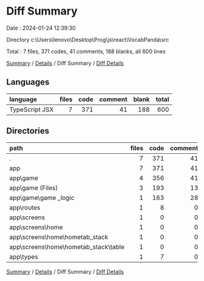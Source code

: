 # Diff Summary

Date : 2024-01-24 12:39:30

Directory c:\\Users\\lenovo\\Desktop\\Prog\\js\\react\\VocabPanda\\src

Total : 7 files,  371 codes, 41 comments, 188 blanks, all 600 lines

[Summary](results.md) / [Details](details.md) / Diff Summary / [Diff Details](diff-details.md)

## Languages
| language | files | code | comment | blank | total |
| :--- | ---: | ---: | ---: | ---: | ---: |
| TypeScript JSX | 7 | 371 | 41 | 188 | 600 |

## Directories
| path | files | code | comment | blank | total |
| :--- | ---: | ---: | ---: | ---: | ---: |
| . | 7 | 371 | 41 | 188 | 600 |
| app | 7 | 371 | 41 | 188 | 600 |
| app\\game | 4 | 356 | 41 | 186 | 583 |
| app\\game (Files) | 3 | 193 | 13 | 75 | 281 |
| app\\game\\game _logic | 1 | 163 | 28 | 111 | 302 |
| app\\routes | 1 | 8 | 0 | 0 | 8 |
| app\\screens | 1 | 0 | 0 | 2 | 2 |
| app\\screens\\home | 1 | 0 | 0 | 2 | 2 |
| app\\screens\\home\\hometab_stack | 1 | 0 | 0 | 2 | 2 |
| app\\screens\\home\\hometab_stack\\table | 1 | 0 | 0 | 2 | 2 |
| app\\types | 1 | 7 | 0 | 0 | 7 |

[Summary](results.md) / [Details](details.md) / Diff Summary / [Diff Details](diff-details.md)